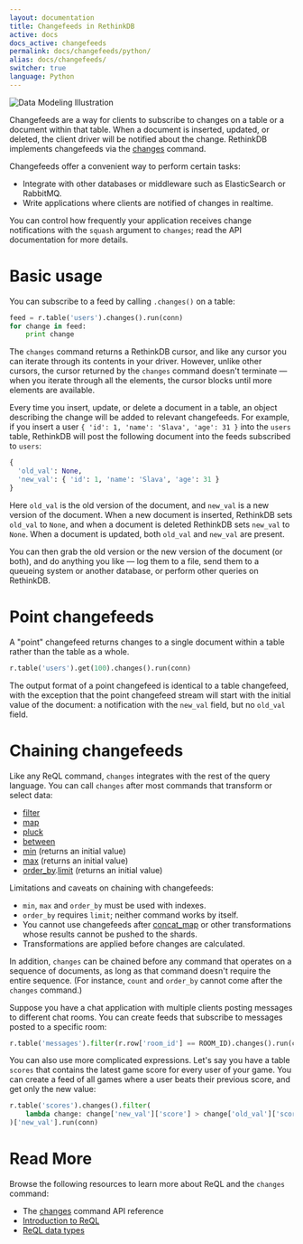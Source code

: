 ```yaml
---
layout: documentation
title: Changefeeds in RethinkDB
active: docs
docs_active: changefeeds
permalink: docs/changefeeds/python/
alias: docs/changefeeds/
switcher: true
language: Python
---
```


<img alt="Data Modeling Illustration" class="api_command_illustration"
    src="/assets/images/docs/api_illustrations/change-feeds.png" />


Changefeeds are a way for clients to subscribe to changes on a table or a
document within that table. When a document is inserted, updated, or
deleted, the client driver will be notified about the change. RethinkDB
implements changefeeds via the [changes](/api/python/changes) command.

Changefeeds offer a convenient way to perform certain tasks:

- Integrate with other databases or middleware such as ElasticSearch or RabbitMQ.
- Write applications where clients are notified of changes in realtime.

You can control how frequently your application receives change notifications with the `squash` argument to `changes`; read the API documentation for more details.

# Basic usage #

You can subscribe to a feed by calling `.changes()` on a table:

```python
feed = r.table('users').changes().run(conn)
for change in feed:
    print change
```

The `changes` command returns a RethinkDB cursor, and like any cursor
you can iterate through its contents in your driver. However, unlike
other cursors, the cursor returned by the `changes` command doesn't
terminate &mdash; when you iterate through all the elements, the
cursor blocks until more elements are available.

Every time you insert, update, or delete a document in a table, an
object describing the change will be added to relevant
changefeeds. For example, if you insert a user `{ 'id': 1, 'name':
'Slava', 'age': 31 }` into the `users` table, RethinkDB will post the
following document into the feeds subscribed to `users`:

```python
{
  'old_val': None,
  'new_val': { 'id': 1, 'name': 'Slava', 'age': 31 }
}
```

Here `old_val` is the old version of the document, and `new_val` is a
new version of the document. When a new document is inserted,
RethinkDB sets `old_val` to `None`, and when a document is deleted
RethinkDB sets `new_val` to `None`. When a document is updated, both
`old_val` and `new_val` are present.

You can then grab the old version or the new version of the document
(or both), and do anything you like &mdash; log them to a file, send
them to a queueing system or another database, or perform other
queries on RethinkDB.

# Point changefeeds #

A "point" changefeed returns changes to a single document within a table rather than the table as a whole.

```py
r.table('users').get(100).changes().run(conn)
```

The output format of a point changefeed is identical to a table
changefeed, with the exception that the point changefeed stream will start
with the initial value of the document: a notification with the `new_val`
field, but no `old_val` field.

# Chaining changefeeds #

Like any ReQL command, `changes` integrates with the rest of the query
language. You can call `changes` after most commands that transform or
select data:

* [filter](/api/python/filter)
* [map](/api/python/map)
* [pluck](/api/python/pluck)
* [between](/api/python/between)
* [min](/api/python/min) (returns an initial value)
* [max](/api/python/max) (returns an initial value)
* [order_by](/api/python/order_by).[limit](/api/python/limit) (returns an initial value)

Limitations and caveats on chaining with changefeeds:

* `min`, `max` and `order_by` must be used with indexes.
* `order_by` requires `limit`; neither command works by itself.
* You cannot use changefeeds after [concat_map](/api/python/concat_map) or other transformations whose results cannot be pushed to the shards.
* Transformations are applied before changes are calculated.

In addition, `changes` can be chained before any command that operates on
a sequence of documents, as long as that command doesn't require the
entire sequence. (For instance, `count` and `order_by` cannot come after
the `changes` command.)

Suppose you have a chat application with multiple clients posting messages
to different chat rooms. You can create feeds that subscribe to messages
posted to a specific room:

```python
r.table('messages').filter(r.row['room_id'] == ROOM_ID).changes().run(conn)
```

You can also use more complicated expressions. Let's say you have a
table `scores` that contains the latest game score for every user of
your game. You can create a feed of all games where a user beats their
previous score, and get only the new value:

```python
r.table('scores').changes().filter(
    lambda change: change['new_val']['score'] > change['old_val']['score']
)['new_val'].run(conn)
```

# Read More #

Browse the following resources to learn more about ReQL and the
`changes` command:

- The [changes](/api/python/changes) command API reference
- [Introduction to ReQL](/docs/introduction-to-reql/)
- [ReQL data types](/docs/data-types/)
